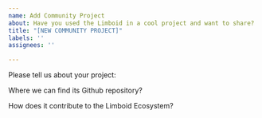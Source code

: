```yaml
---
name: Add Community Project
about: Have you used the Limboid in a cool project and want to share?
title: "[NEW COMMUNITY PROJECT]"
labels: ''
assignees: ''

---
```


Please tell us about your project:

Where we can find its Github repository?

How does it contribute to the Limboid Ecosystem?
